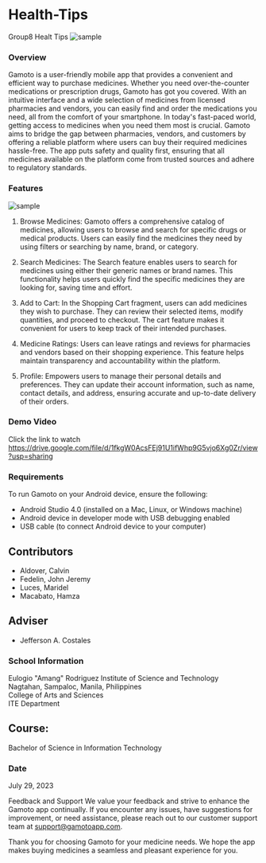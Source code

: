 # Health-Tips
Group8 Healt Tips
![sample](Image/7.png)
### Overview
Gamoto is a user-friendly mobile app that provides a convenient and efficient way to purchase medicines. Whether you need over-the-counter medications or prescription drugs, Gamoto has got you covered. With an intuitive interface and a wide selection of medicines from licensed pharmacies and vendors, you can easily find and order the medications you need, all from the comfort of your smartphone. In today's fast-paced world, getting access to medicines when you need them most is crucial. Gamoto aims to bridge the gap between pharmacies, vendors, and customers by offering a reliable platform where users can buy their required medicines hassle-free. The app puts safety and quality first, ensuring that all medicines available on the platform come from trusted sources and adhere to regulatory standards.

### Features
![sample](Image/8.png)
  1. Browse Medicines: Gamoto offers a comprehensive catalog of medicines, allowing users to browse and search for specific drugs or medical products. Users can easily find the medicines they need by using filters or searching by name, brand, or category.

  2. Search Medicines: The Search feature enables users to search for medicines using either their generic names or brand names. This functionality helps users quickly find the specific medicines they are looking for, saving time and effort.

  3. Add to Cart: In the Shopping Cart fragment, users can add medicines they wish to purchase. They can review their selected items, modify quantities, and proceed to checkout. The cart feature makes it convenient for users to keep track of their intended purchases.

  4. Medicine Ratings: Users can leave ratings and reviews for pharmacies and vendors based on their shopping experience. This feature helps maintain transparency and accountability within the platform.

  5. Profile: Empowers users to manage their personal details and preferences. They can update their account information, such as name, contact details, and address, ensuring accurate and up-to-date delivery of their orders.

### Demo Video
Click the link to watch https://drive.google.com/file/d/1fkgW0AcsFEj91U1ifWhp9G5vjo6Xg0Zr/view?usp=sharing

### Requirements
To run Gamoto on your Android device, ensure the following:
- Android Studio 4.0 (installed on a Mac, Linux, or Windows machine)
- Android device in developer mode with USB debugging enabled
- USB cable (to connect Android device to your computer)

## Contributors
- Aldover, Calvin
- Fedelin, John Jeremy
- Luces, Maridel
- Macabato, Hamza

## Adviser
- Jefferson A. Costales

### School Information
Eulogio "Amang" Rodriguez Institute of Science and Technology <br />
Nagtahan, Sampaloc, Manila, Philippines<br />
College of Arts and Sciences<br />
ITE Department<br />


## Course:
Bachelor of Science in Information Technology

### Date
July 29, 2023

Feedback and Support
We value your feedback and strive to enhance the Gamoto app continually. If you encounter any issues, have suggestions for improvement, or need assistance, please reach out to our customer support team at support@gamotoapp.com.

Thank you for choosing Gamoto for your medicine needs. We hope the app makes buying medicines a seamless and pleasant experience for you.
